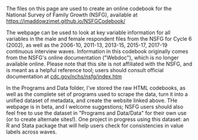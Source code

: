 The files on this page are used to create an online codebook for the National Survey of Family Growth (NSFG), available at https://imaddowzimet.github.io/NSFGCodebook/

The webpage can be used to look at key variable information for all variables in the male and female respondent files from the NSFG for Cycle 6 (2002), as well as the 2006-10, 2011-13, 2013-15, 2015-17, 2017-19 continuous interview waves. Information in this codebook originally comes from the NSFG's online documentation ("Webdoc"), which is no longer available online. Please note that this site is not affiliated with the NSFG, and is meant as a helpful reference tool;  users should consult official documentation at [cdc.gov/nchs/nsfg/index.htm](cdc.gov/nchs/nsfg/index.htm)  

In the Programs and Data folder, I've stored the raw HTML codebooks, as well as the complete set of  programs used to scrape the data, turn it into a unified dataset of metadata, and create the website linked above. THe webpage is in beta, and I welcome suggestions; NSFG users should also feel free to use the dataset in "Programs and Data/Data" for their own use (or to create alternate sites!).  One project in progress using this dataset: an R and Stata package that will help users check for consistencies in value labels across waves.  

